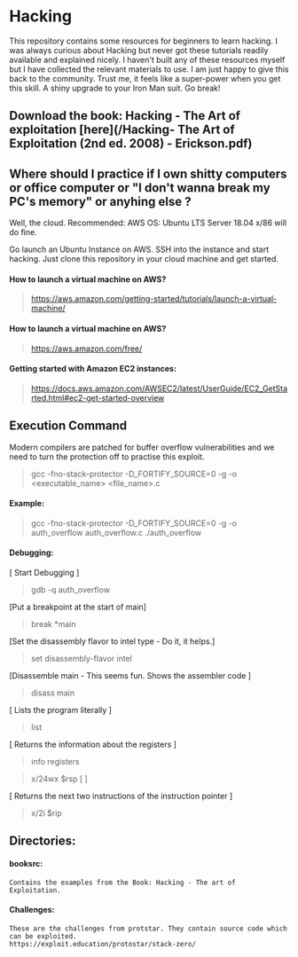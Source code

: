 Hacking
====

This repository contains some resources for beginners to learn hacking. I was always curious about Hacking but never got these tutorials readily available and explained nicely. I haven't built any of these resources myself but I have collected the relevant materials to use. I am just happy to give this back to the community. Trust me, it feels like a super-power when you get this skill. A shiny upgrade to your Iron Man suit. Go break!


## Download the book: Hacking - The Art of exploitation [here](/Hacking- The Art of Exploitation \(2nd ed. 2008\) - Erickson.pdf)


## Where should I practice if I own shitty computers or office computer or "I don't wanna break my PC's memory" or anyhing else ?

Well, the cloud.
Recommended: AWS
OS: Ubuntu LTS Server 18.04 x/86 will do fine.

Go launch an Ubuntu Instance on AWS. SSH into the instance and start hacking.
Just clone this repository in your cloud machine and get started.


   #### How to launch a virtual machine on AWS?
   > https://aws.amazon.com/getting-started/tutorials/launch-a-virtual-machine/

   #### How to launch a virtual machine on AWS?

   > https://aws.amazon.com/free/

   #### Getting started with Amazon EC2 instances:
   > https://docs.aws.amazon.com/AWSEC2/latest/UserGuide/EC2_GetStarted.html#ec2-get-started-overview


## Execution Command

Modern compilers are patched for buffer overflow vulnerabilities and we need to turn the protection off to practise this exploit.

   > gcc -fno-stack-protector -D_FORTIFY_SOURCE=0 -g -o <executable_name> <file_name>.c
#### Example:
   > gcc -fno-stack-protector -D_FORTIFY_SOURCE=0 -g -o auth_overflow auth_overflow.c
   > ./auth_overflow
#### Debugging:

   [ Start Debugging ]
   > gdb -q auth_overflow
   
   [Put a breakpoint at the start of main]
   > break *main
   
   [Set the disassembly flavor to intel type - Do it, it helps.]
   > set disassembly-flavor intel
   
   [Disassemble main - This seems fun. Shows the assembler code ]
   > disass main 
   
   [ Lists the program literally ] 
   > list
   
   [ Returns the information about the registers ]
   > info registers
   
   > x/24wx $rsp [ ]
   
   [ Returns the next two instructions of the instruction pointer ]
   > x/2i $rip 

## Directories:

#### booksrc:
    Contains the examples from the Book: Hacking - The art of Exploitation.
    
#### Challenges:
    These are the challenges from protstar. They contain source code which can be exploited.
    https://exploit.education/protostar/stack-zero/
    


